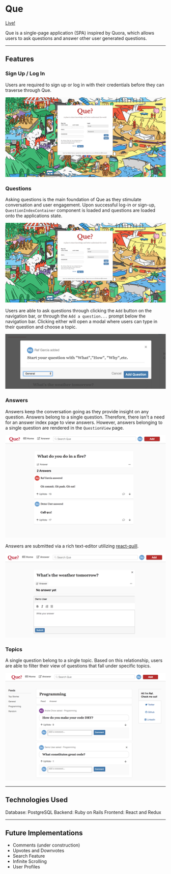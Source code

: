 # Que

[Live!](https://que-app.herokuapp.com/#/index)

Que is a single-page application (SPA) inspired by Quora, which allows users to ask questions and answer other user generated questions.

---

## Features

### Sign Up / Log In
Users are required to sign up or log in with their credentials before they can traverse through Que.

![Session Page](https://github.com/rafgarciaa/Que/blob/master/app/assets/images/session_page.png)

### Questions
Asking questions is the main foundation of Que as they stimulate conversation and user engagement.
Upon successful log-in or sign-up, `QuestionIndexContainer` component is loaded and questions are loaded
onto the applications state.

![Homepage](https://github.com/rafgarciaa/Que/blob/master/app/assets/images/session_page.png)

Users are able to ask questions through clicking the `Add` button on the navigation bar, or
through the `Add a question...` prompt below the navigation bar. Clicking either will open a
modal where users can type in their question and choose a topic.

![Question Modal](https://github.com/rafgarciaa/Que/blob/master/app/assets/images/question_modal.png)

### Answers
Answers keep the conversation going as they provide insight on any question. Answers belong to a
single question. Therefore, there isn't a need for an answer index page to view answers. However,
answers belonging to a single question are rendered in the `QuestionView` page.

![Question View](https://github.com/rafgarciaa/Que/blob/master/app/assets/images/question_view.png)

Answers are submitted via a rich text-editor utilizing [react-quill](https://github.com/zenoamaro/react-quill).

![Answer Editor](https://github.com/rafgarciaa/Que/blob/master/app/assets/images/answer_editor.png)


### Topics
A single question belong to a single topic. Based on this relationship, users are able to
filter their view of questions that fall under specific topics.

![Topic View](https://github.com/rafgarciaa/Que/blob/master/app/assets/images/topic_view.png)

---

## Technologies Used
Database: PostgreSQL
Backend: Ruby on Rails
Frontend: React and Redux

---

## Future Implementations
+ Comments (under construction)
+ Upvotes and Downvotes
+ Search Feature
+ Infinite Scrolling
+ User Profiles
